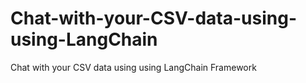 # Chat-with-your-CSV-data-using-using-LangChain
Chat with your CSV data using using LangChain Framework
